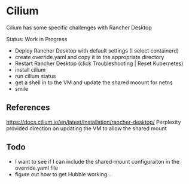 # Cilium

Cilium has some specific challenges with Rancher Desktop

Status: Work in Progress


* Deploy Rancher Desktop with default settings (I select containerd)
* create override.yaml and copy it to the appropriate directory
* Restart Rancher Desktop (click Troubleshooting | Reset Kubernetes)
* install cilium 
* run cilium status
* get a shell in to the VM and update the shared moount for netns
* smile


## References
https://docs.cilium.io/en/latest/installation/rancher-desktop/
Perplexity provided direction on updating the VM to allow the shared mount

## Todo
* I want to see if I can include the shared-mount configuraiton in the override.yaml file
* figure out how to get Hubble working...
